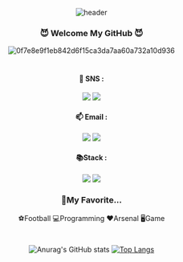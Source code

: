 <div align="center">
  
  ![header](https://capsule-render.vercel.app/api?type=Venom&text=I&nbsp;am&nbsp;Obebe.&stroke=552F5E&&fontSize=55)

### 😈 Welcome My GitHub 😈
![0f7e8e9f1eb842d6f15ca3da7aa60a732a10d936](https://github.com/Obebe-creator/Obebe-creator/assets/81079482/a48669b5-9ad6-48ed-b5b0-f83c02dd70fd)

#

#### 💬 SNS : 
<a href="https://velog.io/@obebe_00" target="_blank"><img src="https://img.shields.io/badge/Velog-20C997?style=flat&logo=Velog&logoColor=black"/></a> <a href="https://www.instagram.com/sunghyunn_00/" target="_blank"><img src="https://img.shields.io/badge/Instagram-E4405F?style=flat&logo=Instagram&logoColor=black"/></a>
#### 📫 Email :
<a href="mailto:shkim000905@gmail.com" target="_blank"><img src="https://img.shields.io/badge/Gmail-EA4335?style=flat&logo=Gmail&logoColor=black"/></a> <a href="mailto:shkim000905@naver.com" target="_blank"><img src="https://img.shields.io/badge/Naver-03C75A?style=flat&logo=Naver&logoColor=black"/></a>


#### 📚Stack :
<img src="https://img.shields.io/badge/Flutter-02569B?style=flat&logo=Flutter&logoColor=black"/></a> <img src="https://img.shields.io/badge/Kotlin-7F52FF?style=flat&logo=Kotlin&logoColor=black"/></a>


### 🖤My Favorite...
⚽Football 💻Programming ❤️Arsenal 🖥️Game

#

![Anurag's GitHub stats](https://github-readme-stats.vercel.app/api?username=Obebe-creator&show_icons=true&theme=dark)
[![Top Langs](https://github-readme-stats.vercel.app/api/top-langs/?username=Obebe-creator&langs_count=6&layout=compact&theme=dark)](https://github.com/Obebe-creator/Obebe-creator)﻿



  <br/>
  <br/>
</div>
